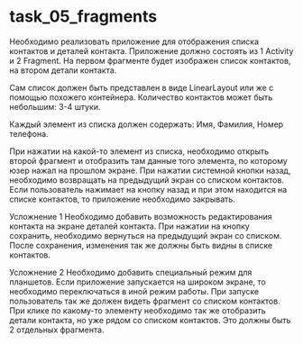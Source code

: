 # task_05_fragments

Необходимо реализовать приложение для отображения списка контактов и деталей контакта. 
Приложение должно состоять из 1 Activity и 2 Fragment. На первом фрагменте будет изображен список контактов, на втором детали контакта.

Сам список должен быть представлен в виде LinearLayout или же с помощью похожего контейнера. Количество контактов может быть небольшим: 3-4 штуки. 

Каждый элемент из списка должен содержать: Имя, Фамилия, Номер телефона.

При нажатии на какой-то элемент из списка, необходимо открыть второй фрагмент и отобразить там данные того элемента, 
по которому юзер нажал на прошлом экране. При нажатии системной кнопки назад, необходимо возвращать на предыдущий экран со списком контактов. 
Если пользователь нажимает на кнопку назад и при этом находится на списке контактов, то приложение необходимо закрывать.

Усложнение 1
Необходимо добавить возможность редактирования контакта на экране деталей контакта. При нажатии на кнопку сохранить, 
необходимо вернуться на предыдущий экран со списком. После сохранения, изменения так же должны быть видны в списке контактов.

Усложнение 2
Необходимо добавить специальный режим для планшетов. Если приложение запускается на широком экране, то необходимо
переключаться в иной режим работы. При запуске пользователь так же должен видеть фрагмент со списком контактов.
При клике по какому-то элементу необходимо так же отобразить детали контакта, но уже рядом со списком контактов.
Это должны быть 2 отдельных фрагмента. 
